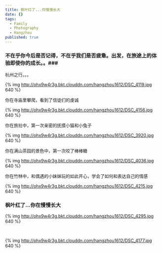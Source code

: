 ```yaml
---
title: 枫叶红了...你慢慢长大
date: {}
tags:
  - Family
  - Photography
  - Hangzhou
published: true
---
```


### 不在乎你今后是否记得，不在乎我们是否疲惫。出发，在旅途上的体验即使你的成长。。###

杭州之行。。。

{% img http://ohx9w4r3g.bkt.clouddn.com/hangzhou1612/DSC_4119.jpg 640 %}


你在寺庙里攀爬，看到了信徒们的虔诚

{% img http://ohx9w4r3g.bkt.clouddn.com/hangzhou1612/DSC_4156.jpg 640 %}

<!-- more -->

你在旅社中，第一次亲密的抚摸小猫和小兔子

{% img http://ohx9w4r3g.bkt.clouddn.com/hangzhou1612/DSC_3920.jpg 640 %}


你在满山茶园的景色中，第一次咬了棒棒糖

{% img http://ohx9w4r3g.bkt.clouddn.com/hangzhou1612/DSC_4036.jpg 640 %}


你在竹林中，和偶遇的小妹妹玩的如此开心，学会了如何和表达自己的情感

{% img http://ohx9w4r3g.bkt.clouddn.com/hangzhou1612/DSC_4215.jpg 640 %}

### 枫叶红了...你在慢慢长大 ###

{% img http://ohx9w4r3g.bkt.clouddn.com/hangzhou1612/DSC_4295.jpg 640 %}

<br>

{% img http://ohx9w4r3g.bkt.clouddn.com/hangzhou1612/DSC_4177.jpg 640 %}